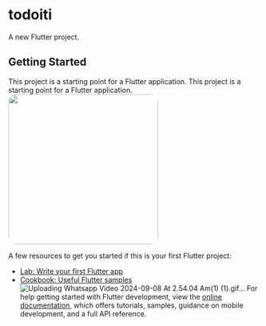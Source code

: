 # todoiti

A new Flutter project.

## Getting Started

This project is a starting point for a Flutter application.
This project is a starting point for a Flutter application.
<img src="todo.gif" style="width: 300px; border-radius: 15px;">

A few resources to get you started if this is your first Flutter project:

- [Lab: Write your first Flutter app](https://docs.flutter.dev/get-started/codelab)
- [Cookbook: Useful Flutter samples](https://docs.flutter.dev/cookbook)
![Uploading Whatsapp Video 2024-09-08 At 2.54.04 Am(1) (1).gif…]()
For help getting started with Flutter development, view the
[online documentation](https://docs.flutter.dev/), which offers tutorials,
samples, guidance on mobile development, and a full API reference.
